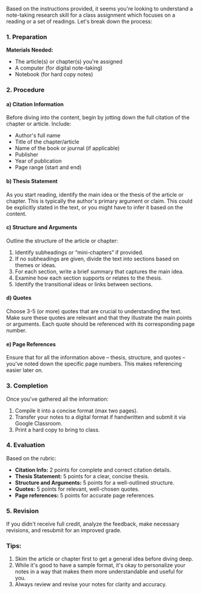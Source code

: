 Based on the instructions provided, it seems you're looking to understand a note-taking research skill for a class assignment which focuses on a reading or a set of readings. Let's break down the process:

### 1. **Preparation**

**Materials Needed:** 
- The article(s) or chapter(s) you're assigned
- A computer (for digital note-taking)
- Notebook (for hard copy notes)

### 2. **Procedure**

#### a) **Citation Information**
Before diving into the content, begin by jotting down the full citation of the chapter or article. Include:
- Author's full name
- Title of the chapter/article
- Name of the book or journal (if applicable)
- Publisher
- Year of publication
- Page range (start and end)

#### b) **Thesis Statement**
As you start reading, identify the main idea or the thesis of the article or chapter. This is typically the author's primary argument or claim. This could be explicitly stated in the text, or you might have to infer it based on the content.

#### c) **Structure and Arguments**
Outline the structure of the article or chapter:
1. Identify subheadings or “mini-chapters” if provided.
2. If no subheadings are given, divide the text into sections based on themes or ideas.
3. For each section, write a brief summary that captures the main idea.
4. Examine how each section supports or relates to the thesis.
5. Identify the transitional ideas or links between sections.

#### d) **Quotes**
Choose 3-5 (or more) quotes that are crucial to understanding the text. Make sure these quotes are relevant and that they illustrate the main points or arguments. Each quote should be referenced with its corresponding page number.

#### e) **Page References**
Ensure that for all the information above – thesis, structure, and quotes – you've noted down the specific page numbers. This makes referencing easier later on.

### 3. **Completion**

Once you've gathered all the information:

1. Compile it into a concise format (max two pages).
2. Transfer your notes to a digital format if handwritten and submit it via Google Classroom.
3. Print a hard copy to bring to class.

### 4. **Evaluation**

Based on the rubric:

- **Citation Info:** 2 points for complete and correct citation details.
- **Thesis Statement:** 5 points for a clear, concise thesis.
- **Structure and Arguments:** 5 points for a well-outlined structure.
- **Quotes:** 5 points for relevant, well-chosen quotes.
- **Page references:** 5 points for accurate page references.

### 5. **Revision**

If you didn't receive full credit, analyze the feedback, make necessary revisions, and resubmit for an improved grade.

### Tips:
1. Skim the article or chapter first to get a general idea before diving deep.
2. While it's good to have a sample format, it's okay to personalize your notes in a way that makes them more understandable and useful for you.
3. Always review and revise your notes for clarity and accuracy.